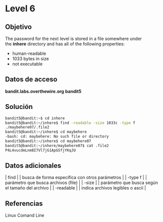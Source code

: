 # Level 6

## Objetivo
The password for the next level is stored in a file somewhere under the **inhere** directory and has all of the following properties:

-   human-readable
-   1033 bytes in size
-   not executable

## Datos de acceso
**bandit.labs.overthewire.org**
**bandit5**

## Solución

```bash
bandit5@bandit:~$ cd inhere
bandit5@bandit:~/inhere$ find -readable -size 1033c -type f
./maybehere07/.file2
bandit5@bandit:~/inhere$ cd maybehere
-bash: cd: maybehere: No such file or directory
bandit5@bandit:~/inhere$ cd maybehere07
bandit5@bandit:~/inhere/maybehere07$ cat .file2
P4L4vucdmLnm8I7Vl7jG1ApGSfjYKqJU
```

## Datos adicionales
| find | | busca de forma específica con otros parámetros |
| -type f | | parámetro que busca archivos (file) |
| -size | | parámetro que busca según el tamaño del archivo | 
| -readable |  | indica archivos legibles o ascii | 
## Referencias
Linux Comand Line